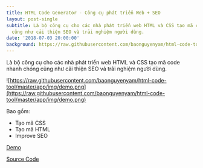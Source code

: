 ```yaml
---
title: HTML Code Generator - Công cụ phát triển Web + SEO
layout: post-single
subtitle: Là bộ công cụ cho các nhà phát triển web HTML và CSS tạo mã code nhanh chóng
  cũng như cải thiện SEO và trải nghiệm người dùng.
date: '2018-07-03 20:00:00'
background: https://raw.githubusercontent.com/baonguyenyam/html-code-tool/master/app/img/demo.png
---
```


Là bộ công cụ cho các nhà phát triển web HTML và CSS tạo mã code nhanh chóng cũng như cải thiện SEO và trải nghiệm người dùng.  

![https://raw.githubusercontent.com/baonguyenyam/html-code-tool/master/app/img/demo.png](https://raw.githubusercontent.com/baonguyenyam/html-code-tool/master/app/img/demo.png)

Bao gồm:

- Tạo mã CSS
- Tạo mã HTML 
- Improve SEO 

[Demo](https://canhcam-html.herokuapp.com/)

[Source Code](https://github.com/baonguyenyam/html-code-tool)